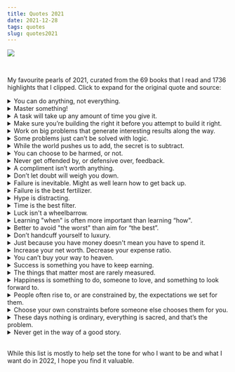 ```yaml
---
title: Quotes 2021
date: 2021-12-28
tags: quotes
slug: quotes2021
---
```


<p><img src='images/books_2021.png'/></p>
<br/>

<p>My favourite pearls of 2021, curated from the 69 books that I read and 1736 highlights that I clipped. Click to expand for the original quote and source:</p>

<details>
  <summary>You can do anything, not everything. </summary>
  <br/>
  <i>"You can have anything you want, but you can’t have everything you want."</i>
  <br/>
  <br/>
  <p class="right">— Richard Meadows (Optionality)</p>
</details>
<details>
  <summary>Master something!</summary>
  <br/>
  <i>"Mastery is the best goal because the rich can’t buy it, the impatient can’t rush it, the privileged can’t inherit it, and nobody can steal it."</i>
  <br/>
  <br/>
  <p class="right">— Derek Sivers (How to Live)</p>
</details>
<details>
  <summary>A task will take up any amount of time you give it.</summary>
  <br/>
  <i>"The funny thing, though, is that any task will take up the time we give it."</i>
  <br/>
  <br/>
  <p class="right">— Paul Jarvis (Company of One)</p>
</details>
<details>
  <summary>Make sure you’re building the right it before you attempt to build it right. </summary>
  <br/>
  <i>"A small percentage of products fail in the market because they are poorly launched or built; the majority fail because they are the wrong product idea to start with."</i>
  <br/>
  <br/>
  <p class="right">— Alberto Savoia (The Right It)</p>
</details>
<details>
  <summary>Work on big problems that generate interesting results along the way.</summary>
  <br/>
  <i>"It’s fine to work on any problem, so long as it generates interesting mathematics along the way—even if you don’t solve it at the end of the day."</i>
  <br/>
  <br/>
  <p class="right">— Simon Singh (Fermat's Enigma)</p>
</details>
<details>
  <summary>Some problems just can’t be solved with logic.</summary>
  <br/>
  <i>"If you expose every one of the world’s problems to ostensibly logical solutions, those that can easily be solved by logic will rapidly disappear, and all that will be left are the ones that are logic-proof – those where, for whatever reason, the logical answer does not work. Most political, business, foreign policy and, I strongly suspect, marital problems seem to be of this type."</i>
  <br/>
  <br/>
  <p class="right">— Rory Sutherland (Alchemy)</p>
</details>
<details>
  <summary>While the world pushes us to add, the secret is to subtract.</summary>
  <br/>
  <i>"Life can be improved by adding, or by subtracting. The world pushes us to add, because that benefits them. But the secret is to focus on subtracting."</i>
  <br/>
  <br/>
  <p class="right">— Derek Sivers (Hell Yeah or No)</p>
</details>
<details>
  <summary>You can choose to be harmed, or not. </summary>
  <br/>
  <i>"Choose not to be harmed—and you won’t feel harmed. Don’t feel harmed—and you haven’t been."</i>
  <br/>
  <br/>
  <p class="right">— Jonathan Haidt (The Coddling of the American Mind)</p>
</details>
<details>
  <summary>Never get offended by, or defensive over, feedback. </summary>
  <br/>
  <i>"Steady yourself and keep calm. Asking for genuine Feedback (the only useful kind) requires thick skin—no one likes hearing their baby is ugly. Try not to get offended or defensive if someone doesn’t like what you’ve created; they’re doing you a great service by telling you so."</i>
  <br/>
  <br/>
  <p class="right">— Josh Kaufman (The Personal MBA)</p>
</details>
<details>
  <summary>A compliment isn’t worth anything.</summary>
  <br/>
  <i>"A compliment costs them nothing, so it’s worth nothing and carries no data."</i>
  <br/>
  <br/>
  <p class="right">— Rob Fitzpatrick (The Mom Test)</p>
</details>
<details>
  <summary>Don’t let doubt will weigh you down.</summary>
  <br/>
  <i>"Age and experience may bring wisdom, but sometimes it’s useful to be a young person who hasn’t learned how to doubt himself yet."</i>
  <br/>
  <br/>
  <p class="right">— Sid Meier (Sid Meier's Memoir!)</p>
</details>
<details>
  <summary>Failure is inevitable. Might as well learn how to get back up.</summary>
  <br/>
  <i>"Life is mostly failure. It’s falling short, getting cut, not making teams. It will happen again. It happens to everyone. All you can control is how you react. Everyone gets knocked down. Some people stay down. Others get up. Which will you be?"</i>
  <br/>
  <br/>
  <p class="right">— Derek Sivers (Pee Wees)</p>
</details>
<details>
  <summary>Failure is the best fertilizer. </summary>
  <br/>
  <i>"Most of what you make will be fertilizer for the few that turn out great."</i>
  <br/>
  <br/>
  <p class="right">— Derek Sivers (How to Live)</p>
</details>
<details>
  <summary>Hype is distracting.</summary>
  <br/>
  <i>"When things are going well, a company doesn’t need the hype. When you need the hype, it usually means you’re in trouble."</i>
  <br/>
  <br/>
  <p class="right">— Al Ries (The 22 Immutable Laws of Marketing)</p>
</details>
<details>
  <summary>Time is the best filter. </summary>
  <br/>
  <i>"Ignore all news. If it’s important, there will eventually be a good book about it."</i>
  <br/>
  <br/>
  <p class="right">— Derek Sivers (How to Live)</p>
</details>
<details>
  <summary>Luck isn't a wheelbarrow. </summary>
  <br/>
  <i>"I have strong views about not tempting providence and, as a wise man once said, the difference between luck and a wheelbarrow is, luck doesn’t work if you push it."</i>
  <br/>
  <br/>
  <p class="right">— KJ Parker (Sixteen Ways to Defend a Walled City)</p>
</details>
<details>
  <summary>Learning "when" is often more important than learning “how".</summary>
  <br/>
  <i>"Schools teach how. We learn to copy what works with the emphasis always on the how and not the when. I learned how to construct complicated mathematical models, but never learned when presenting such a model was inappropriate. I learned to reason logically, but never learned when logic might offend someone. I learned contract law, but never learned when to just shake hands. Learning when to do something is far more difficult than learning how to do that same thing, if only because we must always learn how first."</i>
  <br/>
  <br/>
  <p class="right">— Jim McKelvey (The Innovation Stack)</p>
</details>
<details>
  <summary>Better to avoid "the worst" than aim for “the best”.</summary>
  <br/>
  <i>"Most darts players aim for the treble 20, because that’s what the professionals do. However, for all but the best darts players this is a mistake: if you are not very good, your best approach is not to aim at treble 20 at all, but instead to aim at the south-west quadrant of the board, towards treble 19 and 16. You won’t get 180 that way, but nor will you score 3. It is a common mistake in darts to assume that you should simply aim for the highest possible score – you should also consider the consequences if you miss. Many real-life decisions have a scoring rubric that is more like darts than archery."</i>
  <br/>
  <br/>
  <p class="right">— Rory Sutherland (Alchemy)</p>
</details>
<details>
  <summary>Don’t handcuff yourself to luxury.  </summary>
  <br/>
  <i>"Never accept luxury, or you’ll find it hard to do without because it will feel like loss."</i>
  <br/>
  <br/>
  <p class="right">— Derek Sivers (How to Live)</p>
</details>
<details>
  <summary>Just because you have money doesn't mean you have to spend it.</summary>
  <br/>
  <i>"When you have the money, one of the things that media tells you is to spend it: They show you in ad after ad: this is the way you’re supposed to treat the money. Buy shit, show out."</i>
  <br/>
  <br/>
  <p class="right">— Matt Taibbi (The Business Secrets of Drug Dealing)</p>
</details>
<details>
  <summary>Increase your net worth. Decrease your expense ratio.</summary>
  <br/>
  <i>"When in doubt, net worth and expense ratios are the best financial metrics to focus on. They build optionality in a complementary way: a higher net worth positions you to take advantage of opportunities, while a lower expense ratio keeps you streamlined and resilient to unexpected events."</i>
  <br/>
  <br/>
  <p class="right">— Richard Meadows (Optionality)</p>
</details>
<details>
  <summary>You can’t buy your way to heaven. </summary>
  <br/>
  <i>"Corporations used to try to convince you that buying their stuff would make you cool; now they tell you buying it will make you good."</i>
  <br/>
  <br/>
  <p class="right">— Vivek Ramaswamy (Woke, Inc.)</p>
</details>
<details>
  <summary>Success is something you have to keep earning.</summary>
  <br/>
  <i>"Someone who played football in high school can’t call himself an athlete forever. Someone who did something successful long ago can’t keep calling himself a success. You have to keep earning it."</i>
  <br/>
  <br/>
  <p class="right">— Derek Sivers (Hell Yeah or No)</p>
</details>
<details>
  <summary>The things that matter most are rarely measured.</summary>
  <br/>
  <i>"We’re in a world where what matters most is often what is measured least, yet what matters least will be measured most."</i>
  <br/>
  <br/>
  <p class="right">— Will Page (Tarzan Economics)</p>
</details>
<details>
  <summary>Happiness is something to do, someone to love, and something to look forward to. </summary>
  <br/>
  <i>"The three components of happiness are something to do, someone to love, and something to look forward to. Think about it. If we have useful work, sustaining relationships, and the promise of pleasure, it is hard to be unhappy."</i>
  <br/>
  <br/>
  <p class="right">— Gordon Livingston (Too Soon Old, Too Late Smart)</p>
</details>
<details>
  <summary>People often rise to, or are constrained by, the expectations we set for them.</summary>
  <br/>
  <i>"Choosing a player for a top team can become a self-fulfilling prophecy: Did he make it because he was better, or did he get better because he made it?"</i>
  <br/>
  <br/>
  <p class="right">— Rich Cohen (Pee Wees)</p>
</details>
<details>
  <summary>Choose your own constraints before someone else chooses them for you. </summary>
  <br/>
  <i>"The meaning of life is something like: To trade the constraints imposed upon you by others, for constraints you impose upon yourself."</i>
  <br/>
  <br/>
  <p class="right">— Richard Meadows (Optionality)</p>
</details>
<details>
  <summary>These days nothing is ordinary, everything is sacred, and that’s the problem. </summary>
  <br/>
  <i>"How did we come to this farcical point where your politics chooses your sandwiches and your sandwich makers must choose their politics? I’m tempted to say that nothing is sacred anymore, but America’s problem is actually the opposite: nothing is allowed to be ordinary anymore."</i>
  <br/>
  <br/>
  <p class="right">— Vivek Ramaswamy (Woke, Inc.)</p>
</details>
<details>
  <summary>Never get in the way of a good story. </summary>
  <br/>
  <i>"Never interfere in potential source material."</i>
  <br/>
  <br/>
  <p class="right">— Steve Thomas (Mid-Lich Crisis)</p>
</details>

<br/>
<p>While this list is mostly to help set the tone for who I want to be and what I want do in 2022, I hope you find it valuable.</p>
